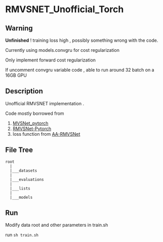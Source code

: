 # RMVSNET_Unofficial_Torch
## Warning
**Unfinished** ! training loss high , possibly something wrong with the code.

Currently using models.convgru for cost regularization

Only implement forward cost regularization

If uncomment convgru variable code , able to run around 32 batch on a 16GB GPU 

## Description
Unofficial RMVSNET implementation .

Code mostly borrowed from  
1. [MVSNet_pytorch](https://github.com/xy-guo/MVSNet_pytorch)
2. [RMVSNet-Pytorch](https://github.com/leejaeyong7/RMVSNet-Pytorch)
3. loss function from  [AA-RMVSNet](https://github.com/QT-Zhu/AA-RMVSNet)  

## File Tree
```
root
  |
  |___datasets
  |
  |___evaluations
  |
  |___lists
  |
  |___models
 ```
 
 ## Run
 Modify data root and other parameters in train.sh
 
 run `sh train.sh`

